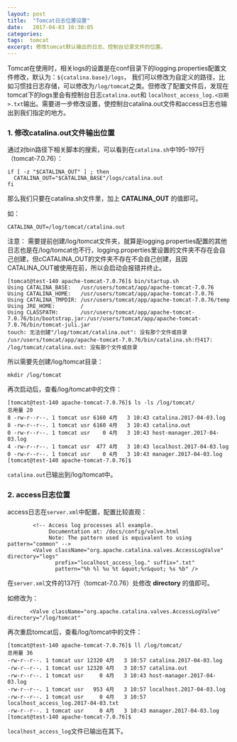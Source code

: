 ```yaml
---
layout: post
title:  "Tomcat日志位置设置"
date:   2017-04-03 10:30:05
categories: 
tags:  tomcat
excerpt: 修改tomcat默认输出的日志、控制台记录文件的位置。
---
```


Tomcat在使用时，相关logs的设置是在conf目录下的logging.properties配置文件修改，默认为：```${catalina.base}/logs```， 我们可以修改为自定义的路径，比如习惯挂日志存储，可以修改为```/log/tomcat```之类。但修改了配置文件后，发现在tomcat下的logs里会有控制台日志```catalina.out```和 ```localhost_access_log.<日期>.txt```输出。需要进一步修改设置，使控制台catalina.out文件和access日志也输出到我们指定的地方。

### 1. 修改catalina.out文件输出位置


通过对bin路径下相关脚本的搜索，可以看到在```catalina.sh```中195-197行（tomcat-7.0.76）：

```
if [ -z "$CATALINA_OUT" ] ; then
  CATALINA_OUT="$CATALINA_BASE"/logs/catalina.out
fi
```

那么我们只要在catalina.sh文件里，加上 **CATALINA_OUT** 的值即可。

如：

```
CATALINA_OUT=/log/tomcat/catalina.out
```

注意： 需要提前创建/log/tomcat文件夹，就算是logging.properties配置的其他日志也是在/log/tomcat也不行，logging.properties里设置的文件夹不存在会自己创建，但cCATALINA_OUT的文件夹不存在不会自己创建，且因CATALINA_OUT被使用在前，所以会启动会报错并终止。

```
[tomcat@test-140 apache-tomcat-7.0.76]$ bin/startup.sh 
Using CATALINA_BASE:   /usr/users/tomcat/app/apache-tomcat-7.0.76
Using CATALINA_HOME:   /usr/users/tomcat/app/apache-tomcat-7.0.76
Using CATALINA_TMPDIR: /usr/users/tomcat/app/apache-tomcat-7.0.76/temp
Using JRE_HOME:        /
Using CLASSPATH:       /usr/users/tomcat/app/apache-tomcat-7.0.76/bin/bootstrap.jar:/usr/users/tomcat/app/apache-tomcat-7.0.76/bin/tomcat-juli.jar
touch: 无法创建"/log/tomcat/catalina.out": 没有那个文件或目录
/usr/users/tomcat/app/apache-tomcat-7.0.76/bin/catalina.sh:行417: /log/tomcat/catalina.out: 没有那个文件或目录
```

所以需要先创建/log/tomcat目录：

```
mkdir /log/tomcat
```

再次启动后，查看/log/tomcat中的文件：

```
[tomcat@test-140 apache-tomcat-7.0.76]$ ls -ls /log/tomcat/
总用量 20
8 -rw-r--r--. 1 tomcat usr 6160 4月   3 10:43 catalina.2017-04-03.log
8 -rw-r--r--. 1 tomcat usr 6160 4月   3 10:43 catalina.out
0 -rw-r--r--. 1 tomcat usr    0 4月   3 10:43 host-manager.2017-04-03.log
4 -rw-r--r--. 1 tomcat usr  477 4月   3 10:43 localhost.2017-04-03.log
0 -rw-r--r--. 1 tomcat usr    0 4月   3 10:43 manager.2017-04-03.log
[tomcat@test-140 apache-tomcat-7.0.76]$ 
```

```catalina.out```已输出到/log/tomcat中。

### 2. access日志位置

access日志在```server.xml```中配置，配置比较直观：

```
        <!-- Access log processes all example.
             Documentation at: /docs/config/valve.html
             Note: The pattern used is equivalent to using pattern="common" -->
        <Valve className="org.apache.catalina.valves.AccessLogValve" directory="logs"
               prefix="localhost_access_log." suffix=".txt"
               pattern="%h %l %u %t &quot;%r&quot; %s %b" />
```

在```server.xml```文件的137行（tomcat-7.0.76）处修改 **directory** 的值即可。

如修改为：

```
       <Valve className="org.apache.catalina.valves.AccessLogValve" directory="/log/tomcat"
```

再次重启tomcat后，查看/log/tomcat中的文件：

```
[tomcat@test-140 apache-tomcat-7.0.76]$ ll /log/tomcat/
总用量 36
-rw-r--r--. 1 tomcat usr 12320 4月   3 10:57 catalina.2017-04-03.log
-rw-r--r--. 1 tomcat usr 12320 4月   3 10:57 catalina.out
-rw-r--r--. 1 tomcat usr     0 4月   3 10:43 host-manager.2017-04-03.log
-rw-r--r--. 1 tomcat usr   953 4月   3 10:57 localhost.2017-04-03.log
-rw-r--r--. 1 tomcat usr     0 4月   3 10:57 localhost_access_log.2017-04-03.txt
-rw-r--r--. 1 tomcat usr     0 4月   3 10:43 manager.2017-04-03.log
[tomcat@test-140 apache-tomcat-7.0.76]$ 
```

```localhost_access_log```文件已输出在其下。
